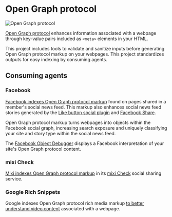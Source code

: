 # Open Graph protocol

![Open Graph protocol](http://ogp.me/open_graph_protocol_logo.png "Open Graph protocol logo")

[Open Graph protocol](http://ogp.me/ "Open Graph protocol community site") enhances information associated with a webpage through key-value pairs included as `<meta>` elements in your HTML.

This project includes tools to validate and sanitize inputs before generating Open Graph protocol markup on your webpages. This project standardizes outputs for easy indexing by consuming agents.

## Consuming agents

### Facebook

[Facebook indexes Open Graph protocol markup](http://developers.facebook.com/docs/opengraph/ "Facebook Open Graph protocol") found on pages shared in a member's social news feed. This markup also enhances social news feed stories generated by the [Like button social plugin](http://developers.facebook.com/docs/reference/plugins/like/ "Facebook Like button") and [Facebook Share](http://developers.facebook.com/docs/share/).

Open Graph protocol markup turns webpages into objects within the Facebook social graph, increasing search exposure and uniquely classifying your site and story type within the social news feed.

The [Facebook Object Debugger](http://developers.facebook.com/tools/debug) displays a Facebook interpretation of your site's Open Graph protocol content.

### mixi Check

[Mixi indexes Open Graph protocol markup](http://groups.google.com/group/open-graph-protocol/browse_thread/thread/356d722abf70001d/397ec334ca87f122 "mixi Check Open Graph protocol Google Group announcement") in its [mixi Check](http://developer.mixi.co.jp/connect/mixi_graph_api/mixi_io_spec_top/check-api?lang=en) social sharing service.

### Google Rich Snippets

Google indexes Open Graph protocol rich media markup [to better understand video content](http://www.google.com/support/webmasters/bin/answer.py?answer=162163 "Google Rich Snippets for video") associated with a webpage.